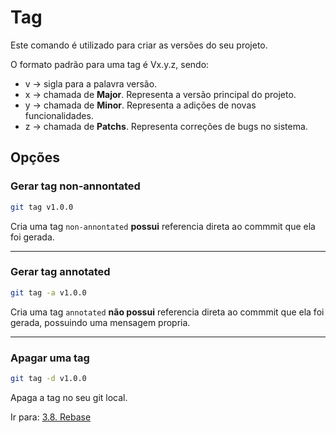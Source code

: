 # Tag

Este comando é utilizado para criar as versões do seu projeto.

O formato padrão para uma tag é Vx.y.z, sendo:

* v -> sigla para a palavra versão.
* x -> chamada de **Major**. Representa a versão principal do projeto.
* y -> chamada de **Minor**. Representa a adições de novas funcionalidades.
* z -> chamada de **Patchs**. Representa correções de bugs no sistema.

## Opções

### Gerar tag non-annontated

```sh
git tag v1.0.0
```

Cria uma tag `non-annontated` **possui** referencia direta ao commmit que ela foi gerada.

---

### Gerar tag annotated

```sh
git tag -a v1.0.0
```

Cria uma tag `annotated` **não possui** referencia direta ao commmit que ela foi gerada, possuindo uma mensagem propria.

---

### Apagar uma tag

```sh
git tag -d v1.0.0
```

Apaga a tag no seu git local.

Ir para: [3.8. Rebase](rebase.md)
